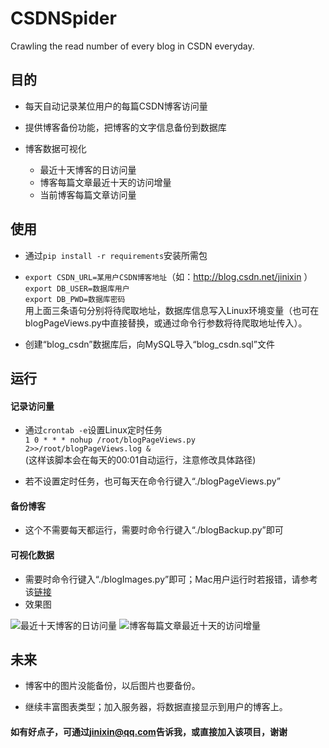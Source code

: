 # CSDNSpider
Crawling the read number of every blog in CSDN everyday.


## 目的  
* 每天自动记录某位用户的每篇CSDN博客访问量

* 提供博客备份功能，把博客的文字信息备份到数据库

* 博客数据可视化
    * 最近十天博客的日访问量
    * 博客每篇文章最近十天的访问增量 
    * 当前博客每篇文章访问量


## 使用
* 通过<code>pip install -r requirements</code>安装所需包

* <code>export CSDN_URL=某用户CSDN博客地址</code>（如：http://blog.csdn.net/jinixin ）  
<code>export DB_USER=数据库用户</code>  
<code>export DB_PWD=数据库密码</code>  
用上面三条语句分别将待爬取地址，数据库信息写入Linux环境变量（也可在blogPageViews.py中直接替换，或通过命令行参数将待爬取地址传入）。

* 创建“blog_csdn”数据库后，向MySQL导入“blog_csdn.sql”文件


## 运行
#### 记录访问量
* 通过<code>crontab -e</code>设置Linux定时任务  
<code>1 0 * * * nohup /root/blogPageViews.py 2>>/root/blogPageViews.log &</code>  
(这样该脚本会在每天的00:01自动运行，注意修改具体路径)

* 若不设置定时任务，也可每天在命令行键入“./blogPageViews.py”

#### 备份博客
* 这个不需要每天都运行，需要时命令行键入“./blogBackup.py”即可

#### 可视化数据
* 需要时命令行键入“./blogImages.py”即可；Mac用户运行时若报错，请参考该[链接](https://stackoverflow.com/questions/21784641/installation-issue-with-matplotlib-python)
* 效果图  

![最近十天博客的日访问量](http://i4.buimg.com/596409/a3b23dcec3ecb4e9.png)
![博客每篇文章最近十天的访问增量 ](http://i4.buimg.com/596409/f5c8fc3682dba249.png)

## 未来
* 博客中的图片没能备份，以后图片也要备份。

* 继续丰富图表类型；加入服务器，将数据直接显示到用户的博客上。

#### 如有好点子，可通过<jinixin@qq.com>告诉我，或直接加入该项目，谢谢


